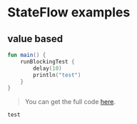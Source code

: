 # StateFlow examples

<!--- INCLUDE .*
import kotlinx.coroutines.flow.*
import kotlinx.coroutines.*
import kotlinx.coroutines.test.*
-->

<!--- TEST_NAME ExampleTest -->

## value based

```kotlin
fun main() {
    runBlockingTest {
        delay(10)
        println("test")
    }
}
```

> You can get the full code [here](../src/test/java/samples/example-coroutines-01.kt).

```text
test
```

<!--- TEST -->
